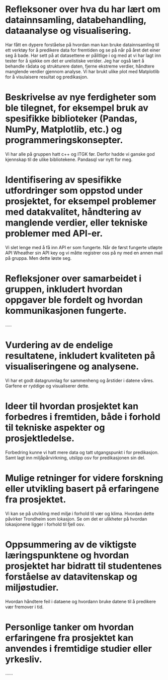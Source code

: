 # Refleksoner over hva du har lært om datainnsamling, databehandling, dataanalyse og visualisering.
Har fått en dypere forståelse på hvordan man kan bruke datainnsamling til ett verktøy for å predikere data for fremtiden og se på når på året det einer seg å bade. Har sett på at datasettene er pålitlige i og med at vi har lagt inn tester for å sjekke om det er urelistiske verider. Jeg har også lært å behandle rådata og strukturere daten, fjerne ekstreme verdier, håndtere manglende verdier gjennom analyse. Vi har brukt ulike plot med Matplotlib for å visulaisere resultat og predikasjon.


# Beskrivelse av nye ferdigheter som ble tilegnet, for eksempel bruk av spesifikke biblioteker (Pandas, NumPy, Matplotlib, etc.) og programmeringskonsepter.
Vi har alle på gruppen hatt c++ og ITGK før. Derfor hadde vi ganske god kjennskap til de ulike bibliotekene. Pandasql var nytt for meg.

# Identifisering av spesifikke utfordringer som oppstod under prosjektet, for eksempel problemer med datakvalitet, håndtering av manglende verdier, eller tekniske problemer med API-er.
Vi slet lenge med å få inn API er som fungerte. Når de først fungerte utløpte API Wheather sin API key og vi måtte registrer oss på ny med en annen mail på gruppa. Men dette løste seg. 


# Refleksjoner over samarbeidet i gruppen, inkludert hvordan oppgaver ble fordelt og hvordan kommunikasjonen fungerte.

.....



# Vurdering av de endelige resultatene, inkludert kvaliteten på visualiseringene og analysene.

Vi har et godt datagrunnlag for sammenheng og årstider i datene våres. Garfene er ryddige og visualiserer dette. 


# Ideer til hvordan prosjektet kan forbedres i fremtiden, både i forhold til tekniske aspekter og prosjektledelse.

Forbedring kunne vi hatt mere data og tatt utgangspunkt i for predikasjon. Samt lagt inn miljåpårvirkning, utslipp osv for predikasjonen sin del.

# Mulige retninger for videre forskning eller utvikling basert på erfaringene fra prosjektet.
Vi kan se på utvikling med miljø i forhold til vær og klima. Hvordan dette påvirker Trondheim som lokasjon. Se om det er ulikheter på hvordan lokasjonene ligger i forhold til fjell osv.

# Oppsummering av de viktigste læringspunktene og hvordan prosjektet har bidratt til studentenes forståelse av datavitenskap og miljøstudier.

Hvordan håndtere feil i dataene og hvordann bruke datene til å predikere vær fremover i tid. 
# Personlige tanker om hvordan erfaringene fra prosjektet kan anvendes i fremtidige studier eller yrkesliv.
......